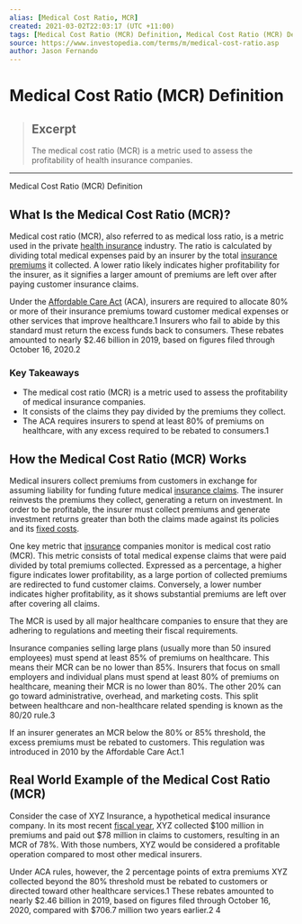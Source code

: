 ```yaml
---
alias: [Medical Cost Ratio, MCR]
created: 2021-03-02T22:03:17 (UTC +11:00)
tags: [Medical Cost Ratio (MCR) Definition, Medical Cost Ratio (MCR) Definition]
source: https://www.investopedia.com/terms/m/medical-cost-ratio.asp
author: Jason Fernando
---
```


# Medical Cost Ratio (MCR) Definition

> ## Excerpt
> The medical cost ratio (MCR) is a metric used to assess the profitability of health insurance companies.

---

Medical Cost Ratio (MCR) Definition
## What Is the Medical Cost Ratio (MCR)?

Medical cost ratio (MCR), also referred to as medical loss ratio, is a metric used in the private [health insurance](https://www.investopedia.com/terms/h/healthinsurance.asp) industry. The ratio is calculated by dividing total medical expenses paid by an insurer by the total [insurance premiums](https://www.investopedia.com/terms/i/insurance-premium.asp) it collected. A lower ratio likely indicates higher profitability for the insurer, as it signifies a larger amount of premiums are left over after paying customer insurance claims.

Under the [Affordable Care Act](https://www.investopedia.com/terms/a/affordable-care-act.asp) (ACA), insurers are required to allocate 80% or more of their insurance premiums toward customer medical expenses or other services that improve healthcare.1 Insurers who fail to abide by this standard must return the excess funds back to consumers. These rebates amounted to nearly $2.46 billion in 2019, based on figures filed through October 16, 2020.2

### Key Takeaways

-   The medical cost ratio (MCR) is a metric used to assess the profitability of medical insurance companies.
-   It consists of the claims they pay divided by the premiums they collect.
-   The ACA requires insurers to spend at least 80% of premiums on healthcare, with any excess required to be rebated to consumers.1

## How the Medical Cost Ratio (MCR) Works

Medical insurers collect premiums from customers in exchange for assuming liability for funding future medical [insurance claims](https://www.investopedia.com/terms/i/insurance_claim.asp). The insurer reinvests the premiums they collect, generating a return on investment. In order to be profitable, the insurer must collect premiums and generate investment returns greater than both the claims made against its policies and its [fixed costs](https://www.investopedia.com/terms/f/fixedcost.asp).

One key metric that [insurance](https://www.investopedia.com/terms/i/insurance.asp) companies monitor is medical cost ratio (MCR). This metric consists of total medical expense claims that were paid divided by total premiums collected. Expressed as a percentage, a higher figure indicates lower profitability, as a large portion of collected premiums are redirected to fund customer claims. Conversely, a lower number indicates higher profitability, as it shows substantial premiums are left over after covering all claims. 

The MCR is used by all major healthcare companies to ensure that they are adhering to regulations and meeting their fiscal requirements.

Insurance companies selling large plans (usually more than 50 insured employees) must spend at least 85% of premiums on healthcare. This means their MCR can be no lower than 85%. Insurers that focus on small employers and individual plans must spend at least 80% of premiums on healthcare, meaning their MCR is no lower than 80%. The other 20% can go toward administrative, overhead, and marketing costs. This split between healthcare and non-healthcare related spending is known as the 80/20 rule.3

If an insurer generates an MCR below the 80% or 85% threshold, the excess premiums must be rebated to customers. This regulation was introduced in 2010 by the Affordable Care Act.1

## Real World Example of the Medical Cost Ratio (MCR)

Consider the case of XYZ Insurance, a hypothetical medical insurance company. In its most recent [fiscal year](https://www.investopedia.com/terms/f/fiscalyear.asp), XYZ collected $100 million in premiums and paid out $78 million in claims to customers, resulting in an MCR of 78%. With those numbers, XYZ would be considered a profitable operation compared to most other medical insurers. 

Under ACA rules, however, the 2 percentage points of extra premiums XYZ collected beyond the 80% threshold must be rebated to customers or directed toward other healthcare services.1 These rebates amounted to nearly $2.46 billion in 2019, based on figures filed through October 16, 2020, compared with $706.7 million two years earlier.2 4
